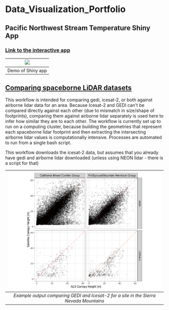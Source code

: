 # Data_Visualization_Portfolio

## Pacific Northwest Stream Temperature Shiny App 

### [Link to the interactive app](https://laurapuckett.shinyapps.io/Pacific_NW_Stream_Temperature_during_2021_Heatwave/)


| ![](https://github.com/Laura-Puckett/Stream_Temperature/blob/main/screenshots/Screen%20Recording.gif) | 
|:--:| 
| Demo of Shiny app|


## [Comparing spaceborne LiDAR datasets](https://github.com/Laura-Puckett/lidar_comparisons)
This workflow is intended for comparing gedi, icesat-2, or both against airborne lidar data for an area. Because Icesat-2 and GEDI can't be compared directly against each other (due to mismatch in size/shape of footprints), comparing them against airborne lidar separately is used here to infer how similar they are to each other. The workflow is currently set up to run on a computing cluster, because building the geometries that represent each spaceborne lidar footprint and then extracting the intersecting airborne lidar values is computationally intensive. Processes are automated to run from a single bash script. 

This workflow downloads the icesat-2 data, but assumes that you already have gedi and airborne lidar downloaded (unless using NEON lidar - there is a script for that)

| ![](https://github.com/Laura-Puckett/lidar_comparisons/blob/main/gedi_icesat2_als_comparison.png) | 
|:--:| 
| *Example output comparing GEDI and Icesat-2 for a site in the Sierra Nevada Mountains* |
